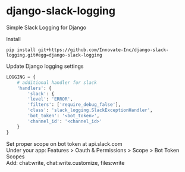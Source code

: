# django-slack-logging

Simple Slack Logging for Django

Install
```pip
pip install git+https://github.com/Innovate-Inc/django-slack-logging.git#egg=django-slack-logging
```

Update Django logging settings
```python
LOGGING = {
    # additional handler for slack
    'handlers': {
        'slack': {
        'level': 'ERROR',
        'filters': ['require_debug_false'],
        'class': 'slack_logging.SlackExceptionHandler',
        'bot_token': '<bot_token>',
        'channel_id': '<channel_id>'
    }
}
```

Set proper scope on bot token at api.slack.com\
Under your app: Features > Oauth & Permissions > Scope > Bot Token Scopes\
Add: chat:write, chat:write.customize, files:write

